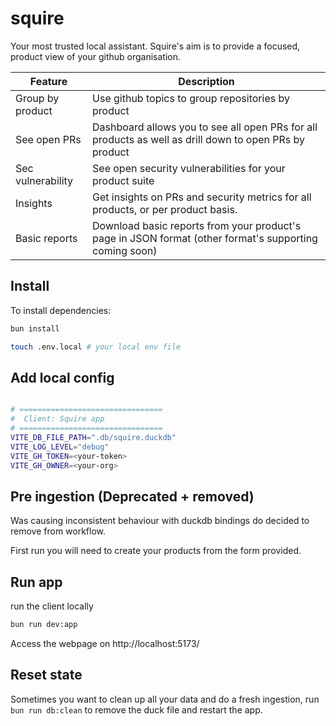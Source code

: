 # squire
Your most trusted local assistant. Squire's aim is to provide a focused, product view of your github organisation.

| Feature | Description |
| ------- | ----------- |
| Group by product | Use github topics to group repositories by product |
| See open PRs | Dashboard allows you to see all open PRs for all products as well as drill down to open PRs by product |
| Sec vulnerability | See open security vulnerabilities for your product suite |  
| Insights | Get insights on PRs and security metrics for all products, or per product basis. |
| Basic reports | Download basic reports from your product's page in JSON format (other format's supporting coming soon) |

## Install 
To install dependencies:

```bash
bun install

touch .env.local # your local env file
```

## Add local config

```bash

# ================================
#  Client: Squire app
# ================================
VITE_DB_FILE_PATH=".db/squire.duckdb"
VITE_LOG_LEVEL="debug"
VITE_GH_TOKEN=<your-token>
VITE_GH_OWNER=<your-org>


```


## Pre ingestion (Deprecated + removed)
Was causing inconsistent behaviour with duckdb bindings do decided to remove from workflow. 

First run you will need to create your products from the form provided.


## Run app
run the client locally

```bash
bun run dev:app
```

Access the webpage on http://localhost:5173/


## Reset state

Sometimes you want to clean up all your data and do a fresh ingestion, run `bun run db:clean` to remove the duck file and restart the app. 

